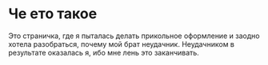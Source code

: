 # Че ето такое

Это страничка, где я пыталась делать прикольное оформление и заодно хотела разобраться, почему мой брат неудачник. Неудачником в результате оказалась я, ибо мне лень это заканчивать.
